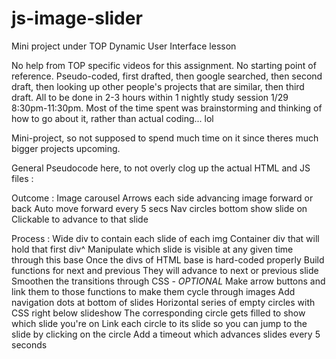 # js-image-slider
Mini project under TOP Dynamic User Interface lesson

No help from TOP specific videos for this assignment.
No starting point of reference.
Pseudo-coded, first drafted, then google searched, then second draft, then looking up other people's projects that are similar, then third draft.
All to be done in 2-3 hours within 1 nightly study session 1/29 8:30pm-11:30pm.
Most of the time spent was brainstorming and thinking of how to go about it, rather than actual coding... lol

Mini-project, so not supposed to spend much time on it since theres much bigger projects upcoming.

General Pseudocode here, to not overly clog up the actual HTML and JS files :

Outcome :
Image carousel
Arrows each side advancing image forward or back
Auto move forward every 5 secs
Nav circles bottom show slide on
Clickable to advance to that slide

Process :
Wide div to contain each slide of each img
Container div that will hold that first div^
Manipulate which slide is visible at any given time through this base
Once the divs of HTML base is hard-coded properly
Build functions for next and previous
They will advance to next or previous slide
Smoothen the transitions through CSS - *OPTIONAL*
Make arrow buttons and link them to those functions to make them cycle through images
Add navigation dots at bottom of slides
Horizontal series of empty circles with CSS right below slideshow
The corresponding circle gets filled to show which slide you're on
Link each circle to its slide so you can jump to the slide by clicking on the circle
Add a timeout which advances slides every 5 seconds